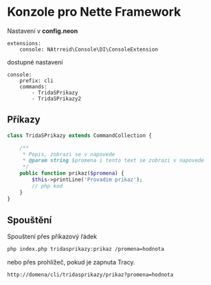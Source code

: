 # Konzole pro Nette Framework

Nastavení v **config.neon**
```neon
extensions:
    console: NAtrreid\Console\DI\ConsoleExtension
```

dostupné nastavení
```neon
console:
    prefix: cli
    commands:
        - TridaSPrikazy
        - TridaSPrikazy2
```

## Příkazy
```php
class TridaSPrikazy extends CommandCollection {

    /**
     * Popis, zobrazi se v napovede
     * @param string $promena i tento text se zobrazi v napovede
     */
    public function prikaz($promena) {
        $this->printLine('Provadim prikaz');
        // php kod
    }
}
```

## Spouštění
Spouštení přes příkazový řádek
```bash
php index.php tridasprikazy:prikaz /promena=hodnota
```

nebo přes prohlížeč, pokud je zapnuta Tracy. 
```
http://domena/cli/tridasprikazy/prikaz?promena=hodnota
```
